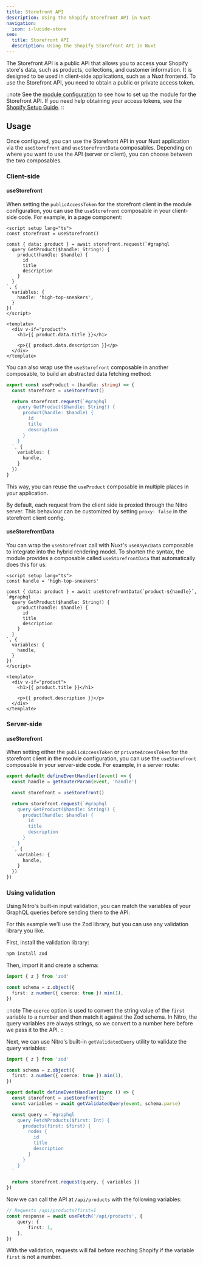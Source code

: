 ```yaml
---
title: Storefront API
description: Using the Shopify Storefront API in Nuxt
navigation:
  icon: i-lucide-store
seo:
  title: Storefront API
  description: Using the Shopify Storefront API in Nuxt
---
```


The Storefront API is a public API that allows you to access your Shopify store's data, such as products, collections, and customer information.
It is designed to be used in client-side applications, such as a Nuxt frontend.
To use the Storefront API, you need to obtain a public or private access token.

::note
See the [module configuration](/essentials/configuration) to see how to set up the module for the Storefront API.
If you need help obtaining your access tokens, see the [Shopify Setup Guide](/essentials/setup-shopify).
::

## Usage

Once configured, you can use the Storefront API in your Nuxt application via the `useStorefront` and `useStorefrontData` composables.
Depending on where you want to use the API (server or client), you can choose between the two composables.

### Client-side

#### useStorefront

When setting the `publicAccessToken` for the storefront client in the module configuration, you can use the `useStorefront` composable
in your client-side code. For example, in a page component:

```vue [~/app/pages/product.vue]
<script setup lang="ts">
const storefront = useStorefront()

const { data: product } = await storefront.request(`#graphql
  query GetProduct($handle: String!) {
    product(handle: $handle) {
      id
      title
      description
    }
  }
`, {
  variables: {
    handle: 'high-top-sneakers',
  }
})
</script>

<template>
  <div v-if="product">
    <h1>{{ product.data.title }}</h1>

    <p>{{ product.data.description }}</p>
  </div>
</template>
```

You can also wrap use the `useStorefront` composable in another composable, to build an abstracted data fetching method:

```ts [~/composables/useProduct.ts]
export const useProduct = (handle: string) => {
  const storefront = useStorefront()

  return storefront.request(`#graphql
    query GetProduct($handle: String!) {
      product(handle: $handle) {  
        id
        title
        description
      }
    }
  `, {
    variables: {
      handle,
    }
  })
}
```

This way, you can reuse the `useProduct` composable in multiple places in your application.

By default, each request from the client side is proxied through the Nitro server.
This behaviour can be customized by setting `proxy: false` in the storefront client config.

#### useStorefrontData

You can wrap the `useStorefront` call with Nuxt's `useAsyncData` composable to integrate into the hybrid rendering model.
To shorten the syntax, the module provides a composable called `useStorefrontData` that automatically does this for us:

```vue [~/app/pages/product.vue]
<script setup lang="ts">
const handle = 'high-top-sneakers'

const { data: product } = await useStorefrontData(`product-${handle}`, `#graphql
  query GetProduct($handle: String!) {
    product(handle: $handle) {
      id
      title
      description
    }
  }
`, {
  variables: {
    handle,
  }
})
</script> 

<template>
  <div v-if="product">
    <h1>{{ product.title }}</h1>

    <p>{{ product.description }}</p>
  </div>
</template>
```

### Server-side

#### useStorefront

When setting either the `publicAccessToken` or `privateAccessToken` for the storefront client in the module configuration,
you can use the `useStorefront` composable in your server-side code. 
For example, in a server route:

```ts [~/server/api/product/[handle].ts]
export default defineEventHandler((event) => {
  const handle = getRouterParam(event, 'handle')

  const storefront = useStorefront()

  return storefront.request(`#graphql
    query GetProduct($handle: String!) {
      product(handle: $handle) {
        id
        title
        description
      }
    }
  `, {
    variables: {
      handle,
    }
  })
})
```

### Using validation

Using Nitro's built-in input validation, you can match the variables of your GraphQL queries before sending them to the
API.

For this example we'll use the Zod library, but you can use any validation library you like.

First, install the validation library:

```bash
npm install zod
```

Then, import it and create a schema:

```ts
import { z } from 'zod'

const schema = z.object({
  first: z.number({ coerce: true }).min(1),
})
```

::note
The `coerce` option is used to convert the string value of the `first` variable to a number and then match it
against the Zod schema. In Nitro, the query variables are always strings, so we convert to a number here before we
pass it to the API.
::

Next, we can use Nitro's built-in `getValidatedQuery` utility to validate the query variables:

```ts [~/server/api/products.ts]
import { z } from 'zod'

const schema = z.object({
  first: z.number({ coerce: true }).min(1),
})

export default defineEventHandler(async () => {
  const storefront = useStorefront()
  const variables = await getValidatedQuery(event, schema.parse)

  const query = `#graphql
    query FetchProducts($first: Int) {
      products(first: $first) {
        nodes {
          id
          title
          description
        }
      }
    }
  `

  return storefront.request(query, { variables })
})
```

Now we can call the API at `/api/products` with the following variables:

```ts [~/pages/your-page.vue]
// Requests /api/products?first=1
const response = await useFetch('/api/products', {
    query: {
        first: 1,
    },
})
```

With the validation, requests will fail before reaching Shopify if the variable `first` is not a number.

